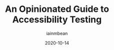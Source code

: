 ---
author: iainmbean
date: 2020-10-14
tags:
  - accessibility
  - testing
target_url: https://iainbean.com/posts/2020/an-opinionated-guide-to-accessibility-testing/
title: An Opinionated Guide to Accessibility Testing
---
